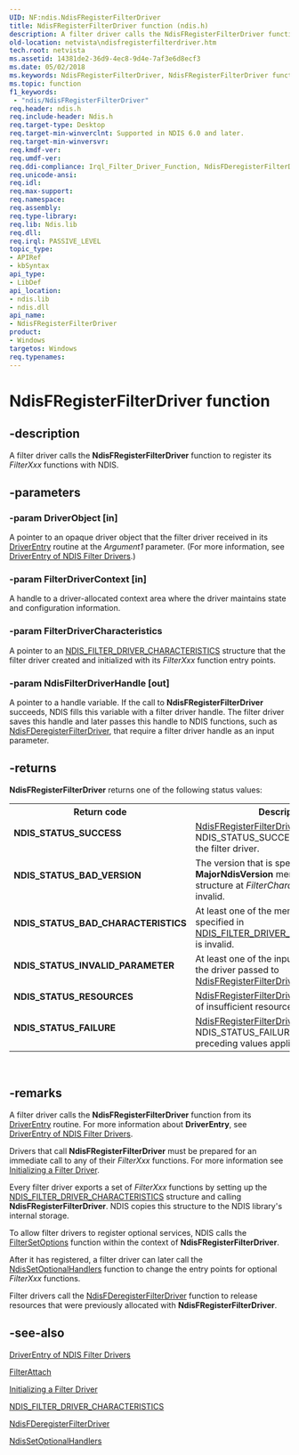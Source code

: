 ```yaml
---
UID: NF:ndis.NdisFRegisterFilterDriver
title: NdisFRegisterFilterDriver function (ndis.h)
description: A filter driver calls the NdisFRegisterFilterDriver function to register its FilterXxx functions with NDIS.
old-location: netvista\ndisfregisterfilterdriver.htm
tech.root: netvista
ms.assetid: 14381de2-36d9-4ec8-9d4e-7af3e6d8ecf3
ms.date: 05/02/2018
ms.keywords: NdisFRegisterFilterDriver, NdisFRegisterFilterDriver function [Network Drivers Starting with Windows Vista], filter_ndis_functions_ref_a772ecb2-0cba-439e-82f1-928c3b40f3fd.xml, ndis/NdisFRegisterFilterDriver, netvista.ndisfregisterfilterdriver
ms.topic: function
f1_keywords:
 - "ndis/NdisFRegisterFilterDriver"
req.header: ndis.h
req.include-header: Ndis.h
req.target-type: Desktop
req.target-min-winverclnt: Supported in NDIS 6.0 and later.
req.target-min-winversvr: 
req.kmdf-ver: 
req.umdf-ver: 
req.ddi-compliance: Irql_Filter_Driver_Function, NdisFDeregisterFilterDriver
req.unicode-ansi: 
req.idl: 
req.max-support: 
req.namespace: 
req.assembly: 
req.type-library: 
req.lib: Ndis.lib
req.dll: 
req.irql: PASSIVE_LEVEL
topic_type:
- APIRef
- kbSyntax
api_type:
- LibDef
api_location:
- ndis.lib
- ndis.dll
api_name:
- NdisFRegisterFilterDriver
product:
- Windows
targetos: Windows
req.typenames: 
---
```


# NdisFRegisterFilterDriver function


## -description


A filter driver calls the
  <b>
    NdisFRegisterFilterDriver</b> function to register its 
  <i>FilterXxx</i> functions with NDIS.


## -parameters




### -param DriverObject [in]

A pointer to an opaque driver object that the filter driver received in its 
     <a href="https://docs.microsoft.com/windows-hardware/drivers/storage/driverentry-of-ide-controller-minidriver">DriverEntry</a> routine at the 
     <i>Argument1</i> parameter. (For more information, see 
     <a href="https://docs.microsoft.com/windows-hardware/drivers/network/initializing-a-filter-driver">DriverEntry of NDIS Filter
     Drivers</a>.)


### -param FilterDriverContext [in]

A handle to a driver-allocated context area where the driver maintains state and configuration
     information.


### -param FilterDriverCharacteristics

A pointer to an 
     <a href="https://docs.microsoft.com/windows-hardware/drivers/ddi/content/ndis/ns-ndis-_ndis_filter_driver_characteristics">
     NDIS_FILTER_DRIVER_CHARACTERISTICS</a> structure that the filter driver created and initialized with
     its 
     <i>FilterXxx</i> function entry points.

### -param NdisFilterDriverHandle [out]

A pointer to a handle variable. If the call to 
     <b>
    NdisFRegisterFilterDriver</b> succeeds, NDIS fills this variable with a filter driver handle. The
     filter driver saves this handle and later passes this handle to NDIS functions, such as 
     <a href="https://docs.microsoft.com/windows-hardware/drivers/ddi/content/ndis/nf-ndis-ndisfderegisterfilterdriver">NdisFDeregisterFilterDriver</a>,
     that require a filter driver handle as an input parameter.

## -returns



<b>
    NdisFRegisterFilterDriver</b> returns one of the following status values:

<table>
<tr>
<th>Return code</th>
<th>Description</th>
</tr>
<tr>
<td width="40%">
<dl>
<dt><b>NDIS_STATUS_SUCCESS</b></dt>
</dl>
</td>
<td width="60%">

<a href="https://docs.microsoft.com/windows-hardware/drivers/ddi/content/ndis/nf-ndis-ndisfregisterfilterdriver">
    NdisFRegisterFilterDriver</a> returns NDIS_STATUS_SUCCESS if it registered the filter driver.

</td>
</tr>
<tr>
<td width="40%">
<dl>
<dt><b>NDIS_STATUS_BAD_VERSION</b></dt>
</dl>
</td>
<td width="60%">
The version that is specified in the 
       <b>MajorNdisVersion</b> member of the structure at 
       <i>FilterCharacteristics</i> is invalid.

</td>
</tr>
<tr>
<td width="40%">
<dl>
<dt><b>NDIS_STATUS_BAD_CHARACTERISTICS</b></dt>
</dl>
</td>
<td width="60%">
At least one of the members that are specified in 
       <a href="https://docs.microsoft.com/windows-hardware/drivers/ddi/content/ndis/ns-ndis-_ndis_filter_driver_characteristics">
       NDIS_FILTER_DRIVER_CHARACTERISTICS</a> is invalid.

</td>
</tr>
<tr>
<td width="40%">
<dl>
<dt><b>NDIS_STATUS_INVALID_PARAMETER</b></dt>
</dl>
</td>
<td width="60%">
At least one of the input parameters that the driver passed to 
       <a href="https://docs.microsoft.com/windows-hardware/drivers/ddi/content/ndis/nf-ndis-ndisfregisterfilterdriver">
    NdisFRegisterFilterDriver</a> is invalid.

</td>
</tr>
<tr>
<td width="40%">
<dl>
<dt><b>NDIS_STATUS_RESOURCES</b></dt>
</dl>
</td>
<td width="60%">

<a href="https://docs.microsoft.com/windows-hardware/drivers/ddi/content/ndis/nf-ndis-ndisfregisterfilterdriver">
    NdisFRegisterFilterDriver</a> failed because of insufficient resources.

</td>
</tr>
<tr>
<td width="40%">
<dl>
<dt><b>NDIS_STATUS_FAILURE</b></dt>
</dl>
</td>
<td width="60%">

<a href="https://docs.microsoft.com/windows-hardware/drivers/ddi/content/ndis/nf-ndis-ndisfregisterfilterdriver">
    NdisFRegisterFilterDriver</a> returns NDIS_STATUS_FAILURE if none of the preceding values
       applies.

</td>
</tr>
</table>
 




## -remarks



A filter driver calls the 
    <b>
    NdisFRegisterFilterDriver</b> function from its 
    <a href="https://docs.microsoft.com/windows-hardware/drivers/storage/driverentry-of-ide-controller-minidriver">DriverEntry</a> routine. For more information about 
    <b>DriverEntry</b>, see 
    <a href="https://docs.microsoft.com/windows-hardware/drivers/network/initializing-a-filter-driver">DriverEntry of NDIS Filter
    Drivers</a>.

Drivers that call <b>
    NdisFRegisterFilterDriver</b> must be prepared for an immediate call to any of their <i>FilterXxx</i> functions. For more information see <a href="https://docs.microsoft.com/windows-hardware/drivers/network/initializing-a-filter-driver">Initializing a Filter Driver</a>.

Every filter driver exports a set of 
    <i>FilterXxx</i> functions by setting up the 
    <a href="https://docs.microsoft.com/windows-hardware/drivers/ddi/content/ndis/ns-ndis-_ndis_filter_driver_characteristics">
    NDIS_FILTER_DRIVER_CHARACTERISTICS</a> structure and calling 
    <b>
    NdisFRegisterFilterDriver</b>. NDIS copies this structure to the NDIS library's internal storage.

To allow filter drivers to register optional services, NDIS calls the 
    <a href="https://docs.microsoft.com/windows-hardware/drivers/ddi/content/ndis/nc-ndis-set_options">FilterSetOptions</a> function within the
    context of 
    <b>
    NdisFRegisterFilterDriver</b>.

After it has registered, a filter driver can later call the 
    <a href="https://docs.microsoft.com/windows-hardware/drivers/ddi/content/ndis/nf-ndis-ndissetoptionalhandlers">NdisSetOptionalHandlers</a> function
    to change the entry points for optional 
    <i>FilterXxx</i> functions.

Filter drivers call the 
    <a href="https://docs.microsoft.com/windows-hardware/drivers/ddi/content/ndis/nf-ndis-ndisfderegisterfilterdriver">
    NdisFDeregisterFilterDriver</a> function to release resources that were previously allocated with 
    <b>
    NdisFRegisterFilterDriver</b>.




## -see-also




<a href="https://docs.microsoft.com/windows-hardware/drivers/network/initializing-a-filter-driver">DriverEntry of NDIS Filter
   Drivers</a>



<a href="https://docs.microsoft.com/windows-hardware/drivers/ddi/content/ndis/nc-ndis-filter_attach">FilterAttach</a>



<a href="https://docs.microsoft.com/windows-hardware/drivers/network/initializing-a-filter-driver">Initializing a Filter Driver</a>



<a href="https://docs.microsoft.com/windows-hardware/drivers/ddi/content/ndis/ns-ndis-_ndis_filter_driver_characteristics">
   NDIS_FILTER_DRIVER_CHARACTERISTICS</a>



<a href="https://docs.microsoft.com/windows-hardware/drivers/ddi/content/ndis/nf-ndis-ndisfderegisterfilterdriver">NdisFDeregisterFilterDriver</a>



<a href="https://docs.microsoft.com/windows-hardware/drivers/ddi/content/ndis/nf-ndis-ndissetoptionalhandlers">NdisSetOptionalHandlers</a>
 

 


